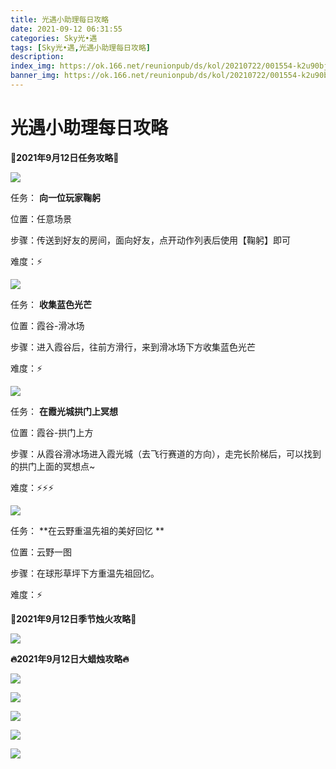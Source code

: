 ```yaml
---
title: 光遇小助理每日攻略
date: 2021-09-12 06:31:55
categories: Sky光•遇
tags: [Sky光•遇,光遇小助理每日攻略]
description: 
index_img: https://ok.166.net/reunionpub/ds/kol/20210722/001554-k2u90bj7ay.png?imageView&thumbnail=600x0&type=jpg
banner_img: https://ok.166.net/reunionpub/ds/kol/20210722/001554-k2u90bj7ay.png?imageView&thumbnail=600x0&type=jpg
---
```

# 光遇小助理每日攻略
  

**👑2021年9月12日任务攻略👑**

![](https://ok.166.net/reunionpub/ds/kol/20210912/043743-j6yr8iec3q.png)

任务： **向一位玩家鞠躬**

位置：任意场景

步骤：传送到好友的房间，面向好友，点开动作列表后使用【鞠躬】即可

难度：⚡

![](https://ok.166.net/reunionpub/ds/kol/20210912/043833-bql3ei4vtp.png)

任务： **收集蓝色光芒**

位置：霞谷-滑冰场

步骤：进入霞谷后，往前方滑行，来到滑冰场下方收集蓝色光芒

难度：⚡

![](https://ok.166.net/reunionpub/ds/kol/20210912/043452-4ucsz7ms0w.png)

任务： **在霞光城拱门上冥想**

位置：霞谷-拱门上方

步骤：从霞谷滑冰场进入霞光城（去飞行赛道的方向），走完长阶梯后，可以找到的拱门上面的冥想点~

难度：⚡⚡⚡

![](https://ok.166.net/reunionpub/ds/kol/20210912/044409-qmovul5zps.png)

任务： **在云野重温先祖的美好回忆  **

位置：云野一图

步骤：在球形草坪下方重温先祖回忆。

难度：⚡

 **🌹2021年9月12日季节烛火攻略🌹**

![](https://ok.166.net/reunionpub/ds/kol/20210912/043521-7a8m1p0svi.png)

  

 **🔥2021年9月12日大蜡烛攻略🔥**

![](https://ok.166.net/reunionpub/ds/kol/20210912/044115-g3yod1h0bq.png)

![](https://ok.166.net/reunionpub/ds/kol/20210912/044120-c1ba9w3sij.png)

  

![](https://ok.166.net/reunionpub/ds/kol/20210912/043548-swjhr13bua.png)

![](https://ok.166.net/reunionpub/ds/kol/20210912/043541-3endpo21r5.png)

![](https://ok.166.net/reunionpub/ds/kol/20210912/044027-zt5r1s0c79.png)

  

